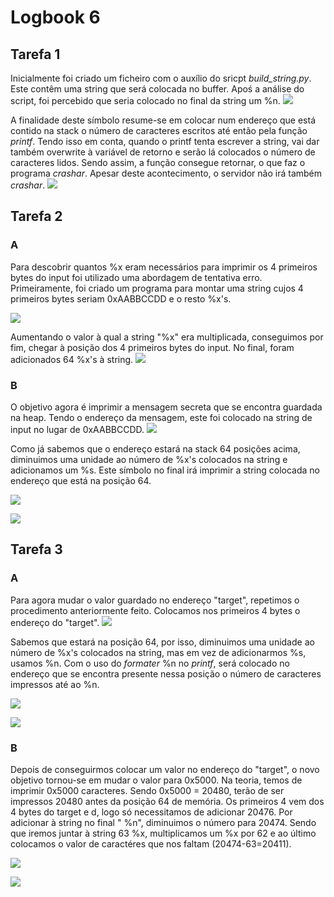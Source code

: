# Logbook 6

## Tarefa 1 

Inicialmente foi criado um ficheiro com o auxílio do sricpt *build_string.py*. Este contêm uma string que será colocada no buffer. Apoś a análise do script, foi percebido que seria colocado no final da string um %n.
![](https://i.imgur.com/EQEp2ul.png)

A finalidade deste símbolo resume-se em colocar num endereço que está contido na stack o número de caracteres escritos até então pela função *printf*. 
Tendo isso em conta, quando o printf tenta escrever a string, vai dar também overwrite à variável de retorno e serão lá colocados o número de caracteres lidos. 
Sendo assim, a função consegue retornar, o que faz o programa *crashar*. 
Apesar deste acontecimento, o servidor não irá também *crashar*.
![](https://i.imgur.com/BVw0zb5.png)

## Tarefa 2 

### A 

Para descobrir quantos %x eram necessários para imprimir os 4 primeiros bytes do input foi utilizado uma abordagem de tentativa erro. 
Primeiramente, foi criado um programa para montar uma string cujos 4 primeiros bytes seriam 0xAABBCCDD e o resto %x's. 

![](https://i.imgur.com/dzGnpi4.png)

Aumentando o valor à qual a string "%x" era multiplicada, conseguimos por fim, chegar à posição dos 4 primeiros bytes do input. No final, foram adicionados 64 %x's à string.
![](https://i.imgur.com/HfwuDci.png)


### B 

O objetivo agora é imprimir a mensagem secreta que se encontra guardada na heap. 
Tendo o endereço da mensagem, este foi colocado na string de input no lugar de 0xAABBCCDD. 
![](https://i.imgur.com/UqtkXoB.png)

Como já sabemos que o endereço estará na stack 64 posições acima, diminuimos uma unidade ao número de %x's colocados na string e adicionamos um %s. Este símbolo no final irá imprimir a string colocada no endereço que está na posição 64. 

![](https://i.imgur.com/POnNDhq.png)

![](https://i.imgur.com/MpQljbV.png)

## Tarefa 3 

### A 

Para agora mudar o valor guardado no endereço "target", repetimos o procedimento anteriormente feito. Colocamos nos primeiros 4 bytes o endereço do "target". 
![](https://i.imgur.com/J3AR6DV.png)

Sabemos que estará na posição 64, por isso, diminuimos uma unidade ao número de %x's colocados na string, mas em vez de adicionarmos %s, usamos %n. Com o uso do *formater* %n no *printf*, será colocado no endereço que se encontra presente nessa posição o número de caracteres impressos até ao %n.

![](https://i.imgur.com/61pjVu1.png)

![](https://i.imgur.com/oo8Z5uV.png)

### B 

Depois de conseguirmos colocar um valor no endereço do "target", o novo objetivo tornou-se em mudar o valor para 0x5000.
Na teoria, temos de imprimir 0x5000 caracteres. Sendo 0x5000 = 20480, terão de ser impressos 20480 antes da posição 64 de memória. 
Os primeiros 4 vem dos 4 bytes do target e d, logo só necessitamos de adicionar 20476. Por adicionar à string no final " %n", diminuimos o número para 20474. Sendo que iremos juntar à string 63 %x, multiplicamos um %x por 62 e ao último colocamos o valor de caractéres que nos faltam  (20474-63=20411). 

![](https://i.imgur.com/ad1vOKK.png)


![](https://i.imgur.com/aUqTTKT.png)
